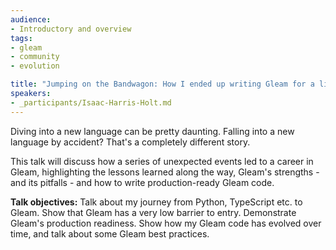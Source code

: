 ```yaml
---
audience:
- Introductory and overview
tags:
- gleam
- community
- evolution

title: "Jumping on the Bandwagon: How I ended up writing Gleam for a living"
speakers:
- _participants/Isaac-Harris-Holt.md
---
```

Diving into a new language can be pretty daunting. Falling into a new language by accident? That's a completely different story.

This talk will discuss how a series of unexpected events led to a career in Gleam, highlighting the lessons learned along the way, Gleam's strengths - and its pitfalls - and how to write production-ready Gleam code.

**Talk objectives:**
Talk about my journey from Python, TypeScript etc. to Gleam.
Show that Gleam has a very low barrier to entry.
Demonstrate Gleam's production readiness.
Show how my Gleam code has evolved over time, and talk about some Gleam best practices.

